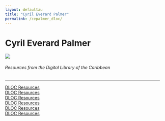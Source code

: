 ```yaml
---
layout: defaultau
title: "Cyril Everard Palmer"
permalink: /cepalmer_dloc/
---
```

<!-- partial:index.partial.html -->
<div class="content">
    <h1>Cyril Everard Palmer</h1>
    <div class="quote">
        <div><img src="https://i0.wp.com/nlj.gov.jm/wp-content/uploads/2017/04/everard_palmer.jpg?w=327&ssl=1" class="logo"></div>
    </div>
    <body>
    <h6>Resources from the Digital Library of the Caribbean</h6><hr> 
        <a href="https://www.dloc.com/AA00030561/00001/images" target="_blank">DLOC Resources</a><br>
        <a href="https://www.dloc.com/AA00030563/00001/images" target="_blank">DLOC Resources</a><br>
        <a href="https://www.dloc.com/AA00030564/00001/images" target="_blank">DLOC Resources</a><br>
        <a href="https://www.dloc.com/AA00030560/00001/images" target="_blank">DLOC Resources</a><br>
        <a href="https://www.dloc.com/AA00030562/00001/images" target="_blank">DLOC Resources</a><br>
        <a href="https://www.dloc.com/AA00030559/00001/images" target="_blank">DLOC Resources</a><br>
    </body> 
          </div>
  <!-- partial -->
<script src='https://cdnjs.cloudflare.com/ajax/libs/jquery/3.1.1/jquery.min.js'></script><script  src="{{ site.baseurl }}/assets/js/authorscript.js"></script>